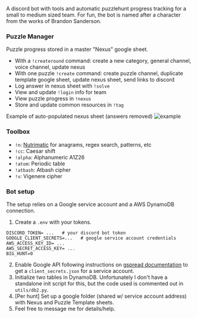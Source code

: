 A discord bot with tools and automatic puzzlehunt progress tracking for a small to medium sized team. For fun, the bot is named after a character from the works of Brandon Sanderson.

### Puzzle Manager
Puzzle progress stored in a master "Nexus" google sheet.
* With a `!createround` command: create a new category, general channel, voice channel, update nexus
* With one puzzle `!create` command: create puzzle channel, duplicate template google sheet, update nexus sheet, send links to discord
* Log answer in nexus sheet with `!solve`
* View and update `!login` info for team
* View puzzle progress in `!nexus`
* Store and update common resources in `!tag`

Example of auto-populated nexus sheet (answers removed)
![example](https://github.com/Moonrise55/Mbot/blob/master/misc/nexus_example.PNG)

### Toolbox 
* `!n`: [Nutrimatic](https://nutrimatic.org/) for anagrams, regex search, patterns, etc
* `!cc`: Caesar shift 
* `!alpha`: Alphanumeric A1Z26
* `!atom`: Periodic table
* `!atbash`: Atbash cipher
* `!v`: Vigenere cipher

### Bot setup
The setup relies on a Google service account and a AWS DynamoDB connection. 
1. Create a `.env` with your tokens.
```
DISCORD_TOKEN= ...   # your discord bot token
GOOGLE_CLIENT_SECRETS=...   # google service account credentials
AWS_ACCESS_KEY_ID= ...
AWS_SECRET_ACCESS_KEY= ...
BIG_HUNT=0
```
2. Enable Google API following instructions on [gspread documentation](https://gspread.readthedocs.io/en/latest/oauth2.html#for-bots-using-service-account) to get a `client_secrets.json` for a service account.
3. Initialize two tables in DynamoDB. Unfortunately I don't have a standalone init script for this, but the code used is commented out in `utils/db2.py`.
4. [Per hunt] Set up a google folder (shared w/ service account address) with Nexus and Puzzle Template sheets. 
5. Feel free to message me for details/help. 


